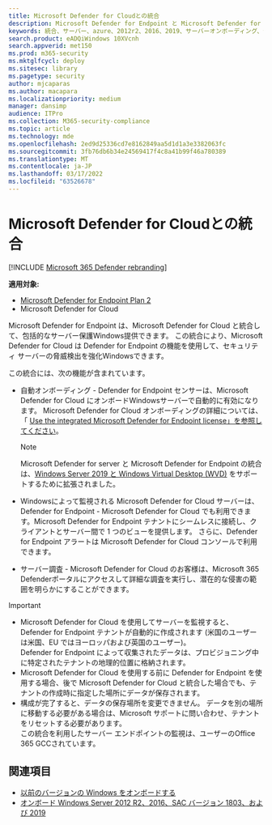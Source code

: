 ```yaml
---
title: Microsoft Defender for Cloudとの統合
description: Microsoft Defender for Endpoint と Microsoft Defender for Cloud との統合について説明します。
keywords: 統合、サーバー、azure、2012r2、2016、2019、サーバーオンボーディング、デバイス管理、エンドポイント サーバー用 Microsoft Defender の構成、Microsoft Defender for Endpoint サーバーのオンボード、Microsoft Defender for Endpoint サーバーのオンボード
search.product: eADQiWindows 10XVcnh
search.appverid: met150
ms.prod: m365-security
ms.mktglfcycl: deploy
ms.sitesec: library
ms.pagetype: security
author: mjcaparas
ms.author: macapara
ms.localizationpriority: medium
manager: dansimp
audience: ITPro
ms.collection: M365-security-compliance
ms.topic: article
ms.technology: mde
ms.openlocfilehash: 2ed9d25336cd7e8162849aa5d1d1a3e3382063fc
ms.sourcegitcommit: 3fb76db6b34e24569417f4c8a41b99f46a780389
ms.translationtype: MT
ms.contentlocale: ja-JP
ms.lasthandoff: 03/17/2022
ms.locfileid: "63526678"
---
```

# <a name="integration-with-microsoft-defender-for-cloud"></a>Microsoft Defender for Cloudとの統合

[!INCLUDE [Microsoft 365 Defender rebranding](../../includes/microsoft-defender.md)]

**適用対象:**
- [Microsoft Defender for Endpoint Plan 2](https://go.microsoft.com/fwlink/p/?linkid=2154037)
- Microsoft Defender for Cloud

Microsoft Defender for Endpoint は、Microsoft Defender for Cloud と統合して、包括的なサーバー保護Windows提供できます。 この統合により、Microsoft Defender for Cloud は Defender for Endpoint の機能を使用して、セキュリティ サーバーの脅威検出を強化Windowsできます。

この統合には、次の機能が含まれています。

- 自動オンボーディング - Defender for Endpoint センサーは、Microsoft Defender for Cloud にオンボードWindowsサーバーで自動的に有効になります。 Microsoft Defender for Cloud オンボーディングの詳細については、「 [Use the integrated Microsoft Defender for Endpoint license」を参照してください](/azure/security-center/security-center-wdatp)。

    > [!NOTE]
    > Microsoft Defender for server と Microsoft Defender for Endpoint の統合は、[Windows Server 2019 と Windows Virtual Desktop (WVD)](/azure/security-center/release-notes#microsoft-defender-for-endpoint-integration-with-azure-defender-now-supports-windows-server-2019-and-windows-10-virtual-desktop-wvd-in-preview) をサポートするために拡張されました。

- Windowsによって監視される Microsoft Defender for Cloud サーバーは、Defender for Endpoint - Microsoft Defender for Cloud でも利用できます。Microsoft Defender for Endpoint テナントにシームレスに接続し、クライアントとサーバー間で 1 つのビューを提供します。  さらに、Defender for Endpoint アラートは Microsoft Defender for Cloud コンソールで利用できます。
- サーバー調査 - Microsoft Defender for Cloud のお客様は、Microsoft 365 Defenderポータルにアクセスして詳細な調査を実行し、潜在的な侵害の範囲を明らかにすることができます。

> [!IMPORTANT]
> - Microsoft Defender for Cloud を使用してサーバーを監視すると、Defender for Endpoint テナントが自動的に作成されます (米国のユーザーは米国、EU ではヨーロッパおよび英国のユーザー)。<br>
Defender for Endpoint によって収集されたデータは、プロビジョニング中に特定されたテナントの地理的位置に格納されます。
> - Microsoft Defender for Cloud を使用する前に Defender for Endpoint を使用する場合、後で Microsoft Defender for Cloud と統合した場合でも、テナントの作成時に指定した場所にデータが保存されます。
> - 構成が完了すると、データの保存場所を変更できません。 データを別の場所に移動する必要がある場合は、Microsoft サポートに問い合わせ、テナントをリセットする必要があります。 <br>
この統合を利用したサーバー エンドポイントの監視は、ユーザーのOffice 365 GCCされています。



## <a name="related-topics"></a>関連項目
- [以前のバージョンの Windows をオンボードする](onboard-downlevel.md)
- [オンボード Windows Server 2012 R2、2016、SAC バージョン 1803、および 2019](configure-server-endpoints.md)
